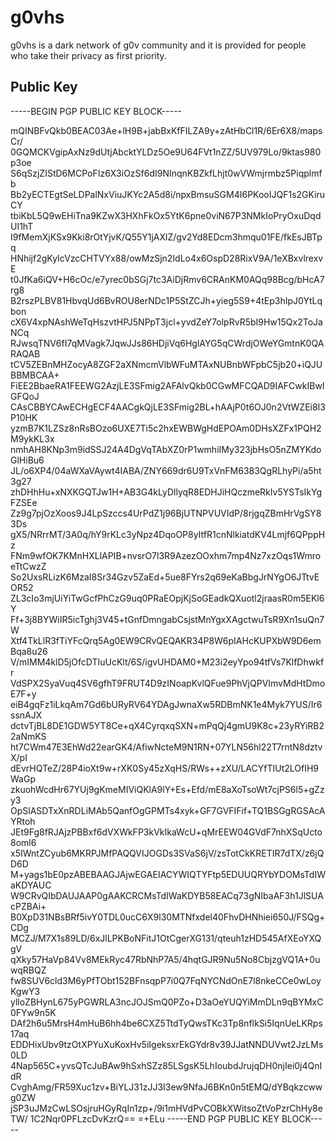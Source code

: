 # g0vhs
g0vhs is a dark network of g0v community and it is provided for people who take their privacy as first priority.



## Public Key

-----BEGIN PGP PUBLIC KEY BLOCK-----

mQINBFvQkb0BEAC03Ae+lH9B+jabBxKfFILZA9y+zAtHbCl1R/6Er6X8/mapsCr/
0GQMCKVgipAxNz9dUtjAbcktYLDz5Oe9U64FVt1nZZ/5UV979Lo/9ktas980p3oe
S6qSzjZIStD6MCPoFIz6X3iOzSf6dI9NInqnKBZkfLhjt0wVWmjrmbz5Piqplmfb
Bb2yECTEgtSeLDPalNxViuJKYc2A5d8i/npxBmsuSGM4I6PKooIJQF1s2GKiruCY
tbiKbL5Q9wEHiTna9KZwX3HXhFkOx5YtK6pne0viN67P3NMkIoPryOxuDqdUI1hT
I9fMemXjKSx9Kki8rOtYjvK/Q55Y1jAXlZ/gv2Yd8EDcm3hmqu01FE/fkEsJBTpq
HNhijf2gKyIcVzcCHTVYx88/owMzSjn2IdLo4x6OspD28RixV9A/1eXBxvlrexvE
t0JfKa6iQV+H6cOc/e7yrec0bSGj7tc3AiDjRmv6CRAnKM0AQq98Bcg/bHcA7rg8
B2rszPLBV81HbvqUd6BvROU8erNDc1P5StZCJh+yieg5S9+4tEp3hIpJ0YtLqbon
cX6V4xpNAshWeTqHszvtHPJ5NPpT3jcl+yvdZeY7olpRvR5bI9Hw15Qx2ToJaNCq
RJwsqTNV6fI7qMVagk7JqwJJs86HDjiVq6HglAYG5qCWrdjOWeYGmtnK0QARAQAB
tCV5ZEBnMHZocyA8ZGF2aXNmcmVlbWFuMTAxNUBnbWFpbC5jb20+iQJUBBMBCAA+
FiEE2BbaeRA1FEEWG2AzjLE3SFmig2AFAlvQkb0CGwMFCQAD9IAFCwkIBwIGFQoJ
CAsCBBYCAwECHgECF4AACgkQjLE3SFmig2BL+hAAjP0t6OJ0n2VtWZEi8I3P10HK
yzmB7K1LZSz8nRsBOzo6UXE7Ti5c2hxEWBWgHdEPOAm0DHsXZFx1PQH2M9ykKL3x
nmhAH8KNp3m9idSSJ24A4DgVqTAbXZ0rP1wmhiIMy323jbHsO5nZMYKdoGlHiBu6
JL/o6XP4/04aWXaVAywt4IABA/ZNY669dr6U9TxVnFM6383QgRLhyPi/a5ht3g27
zhDHhHu+xNXKGQTJw1H+AB3G4kLyDllyqR8EDHJiHQczmeRkIv5YSTsIkYgFZSEe
Zz9g7pjOzXoos9J4LpSzccs4UrPdZ1j96BjUTNPVUVIdP/8rjgqZBmHrVgSY83Ds
gX5/NRrrMT/3A0q/hY9rKLc3yNpz4DqoOP8yItfR1cnNlkiatdKV4Lmjf6QPppHz
FNm9wfOK7KMnHXLlAPIB+nvsrO7l3R9AzezOOxhm7mp4Nz7xzOqs1WmroeTtCwzZ
So2UxsRLizK6MzaI8Sr34Gzv5ZaEd+5ue8FYrs2q69eKaBbgJrNYgO6JTtvEOR52
ZL3cIo3mjUiYiTwGcfPhCzG9uq0PRaEOpjKjSoGEadkQXuotl2jraasR0m5EKl6Y
Ff+3j8BYWiIR5icTghj3V45+tGnfDmngabCsjstMnYgxXAgctwuTsR9Xn1suQn7W
Xtf4TkLlR3fTiYFcQrq5Ag0EW9CRvQEQAKR34P8W6pIAHcKUPXbW9D6emBqa8u26
V/mIMM4klD5jOfcDTIuUcKlt/6S/igvUHDAM0+M23i2eyYpo94tfVs7KlfDhwkfr
VdSPX2SyaVuq4SV6gfhT9FRUT4D9zINoapKvlQFue9PhVjQPVImvMdHtDmoE7F+y
eiB4gqFz1iLkqAm7Gd6bURyRV64YDAgJwnaXw5RDBmNK1e4Myk7YUS/Ir6ssnAJX
dctvTjBL8DE1GDW5YT8Ce+qX4CyrqxqSXN+mPqQj4gmU9K8c+23yRYiRB22aNmKS
ht7CWm47E3EhWd22earGK4/AfiwNcteM9N1RN+07YLN56hl22T7rntN8dztvX/pI
dEvrHQTeZ/28P4ioXt9w+rXK0Sy45zXqHS/RWs++zXU/LACYfTIUt2LOfIH9WaGp
zkuohWcdHr67YUj9gKmeMIViQKlA9lY+Es+Efd/mE8aXoTsoWt7cjPS6l5+gZzy3
OpSlASDTxXnRDLiMAb5QanfOgGPMTs4xyk+GF7GVFIFif+TQ1BSGgRGSAcAYRtoh
JEt9Fg8fRJAjzPBBxf6dVXWkFP3kVkIkaWcU+qMrEEW04GVdF7nhXSqUcto8oml6
x5IWntZCyub6MKRPJMfPAQQVIJOGDs3SVaS6jV/zsTotCkKRETIR7dTX/z6jQD6D
M+yags1bE0pzABEBAAGJAjwEGAEIACYWIQTYFtp5EDUUQRYbYDOMsTdIWaKDYAUC
W9CRvQIbDAUJAAP0gAAKCRCMsTdIWaKDYB58EACq73gNIbaAF3h1JlSUAcPZBAi+
B0XpD31NBsBRf5ivY0TDL0ucC6X9l30MTNfxdel40FhvDHNhiei650J/FSQg+CDg
MCZJ/M7X1s89LD/6xJlLPKBoNFitJ1OtCgerXG131/qteuh1zHD545AfXEoYXQgV
qXky57HaVp84Vv8MEkRyc47RbNhP7A5/4hqtGJR9Nu5No8CbjzgVQ1A+0uwqRBQZ
fw8SUV6cld3M6yPfTObt152BFnsqpP7i0Q7FqNYCNdOnE7l8nkeCCe0wLoyKgwY3
ylloZBHynL675yPGWRLA3ncJOJSmQ0PZo+D3aOeYUQYiMmDLn9qBYMxC0FYw9n5K
DAf2h6u5MrsH4mHuB6hh4be6CXZ5TtdTyQwsTKc3Tp8nflkSi5IqnUeLKRps17aq
EDDHixUbv9tzOtXPYuXuKoxHv5iIgeksxrEkGYdr8v39JJatNNDUVwt2JzLMs0LD
4Nap565C+yvsQTcJuBAw9hSxhSZz85LSgsK5LhIoubdJrujqDH0njIei0j4QnIdR
CvghAmg/FR59Xuc1zv+BiYLJ31zJJ3I3ew9NfaJ6BKn0n5tEMQ/dYBqkzcwwg0ZW
jSP3uJMzCwLSOsjruHGyRqIn1zp+/9i1mHVdPvCOBkXWitsoZtVoPzrChHy8eTW/
1C2Nqr0PFLzcDvKzrQ==
=+ELu
-----END PGP PUBLIC KEY BLOCK-----



